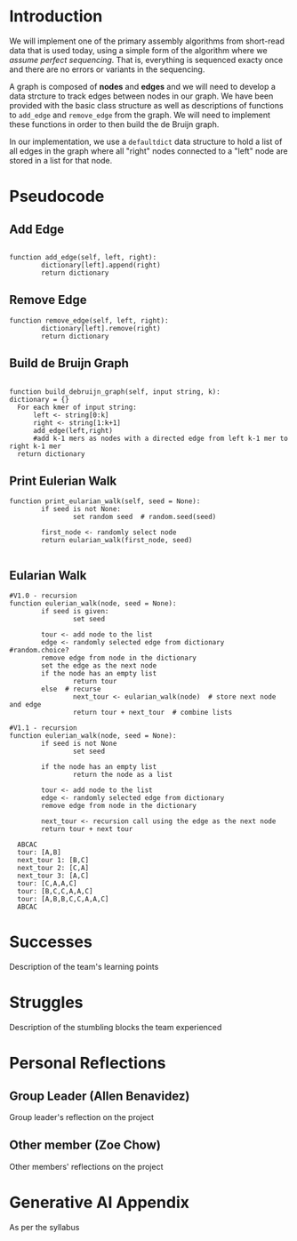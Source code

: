 # Introduction

We will implement one of the primary assembly algorithms from short-read data that is used today, using a simple form of the algorithm where we *assume perfect sequencing*. That is, everything is sequenced exacty once and there are no errors or variants in the sequencing.

A graph is composed of **nodes** and **edges** and we will need to develop a data strcture to track edges between nodes in our graph. We have been provided with the basic class structure as well as descriptions of functions to `add_edge` and `remove_edge` from the graph. We will need to implement these functions in order to then build the de Bruijn graph.

In our implementation, we use a `defaultdict` data structure to hold a list of all edges in the graph where all "right" nodes connected to a "left" node are stored in a list for that node.

# Pseudocode

## Add Edge

```         

function add_edge(self, left, right):
        dictionary[left].append(right)
        return dictionary
```

## Remove Edge

```         
function remove_edge(self, left, right):
        dictionary[left].remove(right)
        return dictionary
```

## Build de Bruijn Graph

```         

function build_debruijn_graph(self, input string, k):
dictionary = {}
  For each kmer of input string:
      left <- string[0:k]
      right <- string[1:k+1]
      add_edge(left,right)   
      #add k-1 mers as nodes with a directed edge from left k-1 mer to right k-1 mer
  return dictionary
```

## Print Eulerian Walk

```         
function print_eularian_walk(self, seed = None):
        if seed is not None:
                set random seed  # random.seed(seed)

        first_node <- randomly select node
        return eularian_walk(first_node, seed)
        
```

## Eularian Walk

```         
#V1.0 - recursion
function eulerian_walk(node, seed = None):
        if seed is given:
                set seed
                
        tour <- add node to the list 
        edge <- randomly selected edge from dictionary  #random.choice?
        remove edge from node in the dictionary
        set the edge as the next node
        if the node has an empty list
                return tour
        else  # recurse
                next_tour <- eularian_walk(node)  # store next node and edge
                return tour + next_tour  # combine lists
                
#V1.1 - recursion
function eulerian_walk(node, seed = None):
        if seed is not None
                set seed
        
        if the node has an empty list
                return the node as a list
        
        tour <- add node to the list 
        edge <- randomly selected edge from dictionary
        remove edge from node in the dictionary
        
        next_tour <- recursion call using the edge as the next node
        return tour + next tour
        
  ABCAC
  tour: [A,B]
  next_tour 1: [B,C]
  next_tour 2: [C,A]
  next_tour 3: [A,C]
  tour: [C,A,A,C]
  tour: [B,C,C,A,A,C]
  tour: [A,B,B,C,C,A,A,C]
  ABCAC
```

# Successes

Description of the team's learning points

# Struggles

Description of the stumbling blocks the team experienced

# Personal Reflections

## Group Leader (Allen Benavidez)

Group leader's reflection on the project

## Other member (Zoe Chow)

Other members' reflections on the project

# Generative AI Appendix

As per the syllabus
